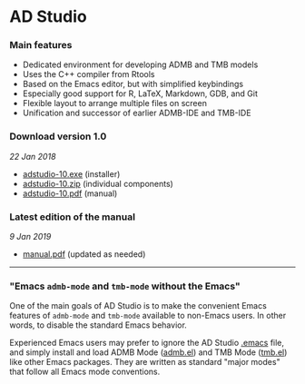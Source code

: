 # AD Studio

### Main features

- Dedicated environment for developing ADMB and TMB models
- Uses the C++ compiler from Rtools
- Based on the Emacs editor, but with simplified keybindings
- Especially good support for R, LaTeX, Markdown, GDB, and Git
- Flexible layout to arrange multiple files on screen
- Unification and successor of earlier ADMB-IDE and TMB-IDE

### Download version 1.0

*22 Jan 2018*

- [adstudio-10.exe](https://github.com/admb-project/adstudio/releases/download/1.0/adstudio-10.exe)
  (installer)
- [adstudio-10.zip](https://github.com/admb-project/adstudio/releases/download/1.0/adstudio-10.zip)
  (individual components)
- [adstudio-10.pdf](https://github.com/admb-project/adstudio/releases/download/1.0/adstudio-10.pdf)
  (manual)

### Latest edition of the manual

*9 Jan 2019*

- [manual.pdf](https://github.com/admb-project/adstudio/releases/download/manual/adstudio.pdf)
  (updated as needed)

---

### "Emacs `admb-mode` and `tmb-mode` without the Emacs"

One of the main goals of AD Studio is to make the convenient Emacs features of
`admb-mode` and `tmb-mode` available to non-Emacs users. In other words, to
disable the standard Emacs behavior.

Experienced Emacs users may prefer to ignore the AD Studio [.emacs](dot/.emacs)
file, and simply install and load ADMB Mode
([admb.el](https://github.com/admb-project/admb/blob/master/contrib/emacs/admb.el))
and TMB Mode
([tmb.el](https://github.com/kaskr/adcomp/blob/master/emacs/tmb.el)) like other
Emacs packages. They are written as standard "major modes" that follow all Emacs
mode conventions.

